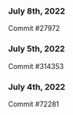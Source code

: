 ### July 8th, 2022

Commit #27972

### July 5th, 2022

Commit #314353


### July 4th, 2022

Commit #72281
